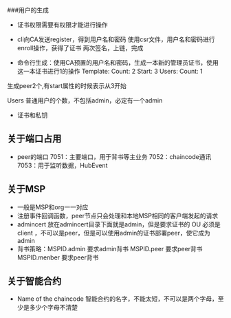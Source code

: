 ###用户的生成
- 证书权限需要有权限才能进行操作
- cli向CA发送register，得到用户名和密码
使用csr文件，用户名和密码进行enroll操作，获得了证书
两次签名，上链，完成

- 命令行生成：使用CA预置的用户名和密码，生成一本新的管理员证书，使用这一本证书进行1的操作
    Template:
      Count: 2
      Start: 3
    Users:
      Count: 1

生成peer2个,有start属性的时候表示从3开始

Users 普通用户的个数，不包括admin，必定有一个admin

- 证书和私钥

## 关于端口占用
- peer的端口
7051：主要端口，用于背书等主业务
7052：chaincode通讯
7053：用于监听数据，HubEvent

## 关于MSP
- 一般是MSP和org一一对应
- 注册事件回调函数，peer节点只会处理和本地MSP相同的客户端发起的请求
- admincert 放在admincert目录下面就是admin，但是要求证书的 OU 必须是 client ，不可以是peer，但是可以使用admin的证书部署peer，使它成为admin
- 背书策略：MSPID.admin 要求admin背书  MSPID.peer 要求peer背书  MSPID.menber 要求peer背书

## 关于智能合约
- Name of the chaincode 智能合约的名字，不能太短，不可以是两个字母，至少是多少个字母不清楚

